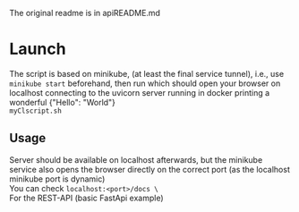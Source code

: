 The original readme is in apiREADME.md
# Launch
The script is based on minikube, (at least the final service tunnel), i.e., use \
`
minikube start
`
beforehand, then run which should open your browser on localhost connecting to the uvicorn server running in docker printing a wonderful {"Hello": "World"}\
`
myClscript.sh
`



## Usage
Server should be available on localhost afterwards, but the minikube service also opens the browser directly on the correct port
(as the localhost minikube port is dynamic)
\
You can check 
`
localhost:<port>/docs \
`
\
For the REST-API (basic FastApi example)
